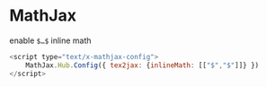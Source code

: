 <!-- toc -->
# MathJax

enable `$…$` inline math

```javascript
<script type="text/x-mathjax-config">
    MathJax.Hub.Config({ tex2jax: {inlineMath: [["$","$"]]} })
</script>
```
